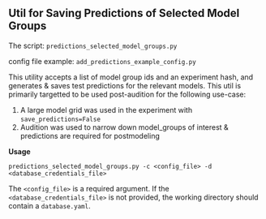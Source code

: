 ## Util for Saving Predictions of Selected Model Groups

The script: `predictions_selected_model_groups.py`

config file example: `add_predictions_example_config.py`

This utility accepts a list of model group ids and an experiment hash, and generates & saves test predictions for the relevant models. This util is primarily targetted to be used post-audition for the following use-case:
1. A large model grid was used in the experiment with `save_predictions=False`
2. Audition was used to narrow down model_groups of interest & predictions are required for postmodeling

**Usage**

`predictions_selected_model_groups.py -c <config_file> -d <database_credentials_file>`

The `<config_file>` is a required argument. If the `<database_credentials_file>` is not provided, the working directory should contain a `database.yaml`.


